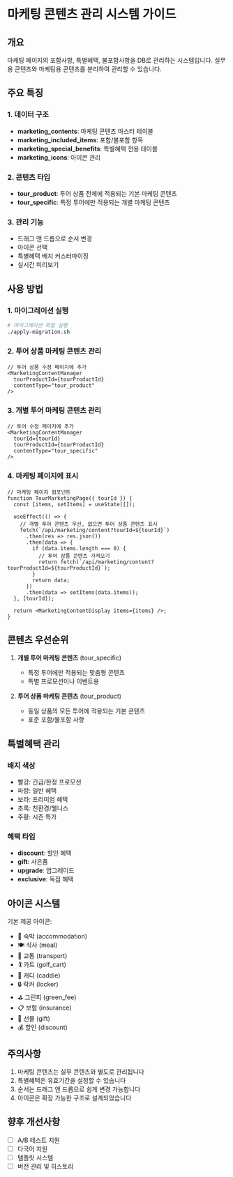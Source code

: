 # 마케팅 콘텐츠 관리 시스템 가이드

## 개요
마케팅 페이지의 포함사항, 특별혜택, 불포함사항을 DB로 관리하는 시스템입니다.
실무용 콘텐츠와 마케팅용 콘텐츠를 분리하여 관리할 수 있습니다.

## 주요 특징

### 1. 데이터 구조
- **marketing_contents**: 마케팅 콘텐츠 마스터 테이블
- **marketing_included_items**: 포함/불포함 항목
- **marketing_special_benefits**: 특별혜택 전용 테이블
- **marketing_icons**: 아이콘 관리

### 2. 콘텐츠 타입
- **tour_product**: 투어 상품 전체에 적용되는 기본 마케팅 콘텐츠
- **tour_specific**: 특정 투어에만 적용되는 개별 마케팅 콘텐츠

### 3. 관리 기능
- 드래그 앤 드롭으로 순서 변경
- 아이콘 선택
- 특별혜택 배지 커스터마이징
- 실시간 미리보기

## 사용 방법

### 1. 마이그레이션 실행
```bash
# 마이그레이션 파일 실행
./apply-migration.sh
```

### 2. 투어 상품 마케팅 콘텐츠 관리
```tsx
// 투어 상품 수정 페이지에 추가
<MarketingContentManager
  tourProductId={tourProductId}
  contentType="tour_product"
/>
```

### 3. 개별 투어 마케팅 콘텐츠 관리
```tsx
// 투어 수정 페이지에 추가
<MarketingContentManager
  tourId={tourId}
  tourProductId={tourProductId}
  contentType="tour_specific"
/>
```

### 4. 마케팅 페이지에 표시
```tsx
// 마케팅 페이지 컴포넌트
function TourMarketingPage({ tourId }) {
  const [items, setItems] = useState([]);
  
  useEffect(() => {
    // 개별 투어 콘텐츠 우선, 없으면 투어 상품 콘텐츠 표시
    fetch(`/api/marketing/content?tourId=${tourId}`)
      .then(res => res.json())
      .then(data => {
        if (data.items.length === 0) {
          // 투어 상품 콘텐츠 가져오기
          return fetch(`/api/marketing/content?tourProductId=${tourProductId}`);
        }
        return data;
      })
      .then(data => setItems(data.items));
  }, [tourId]);
  
  return <MarketingContentDisplay items={items} />;
}
```

## 콘텐츠 우선순위

1. **개별 투어 마케팅 콘텐츠** (tour_specific)
   - 특정 투어에만 적용되는 맞춤형 콘텐츠
   - 특별 프로모션이나 이벤트용

2. **투어 상품 마케팅 콘텐츠** (tour_product)
   - 동일 상품의 모든 투어에 적용되는 기본 콘텐츠
   - 표준 포함/불포함 사항

## 특별혜택 관리

### 배지 색상
- 빨강: 긴급/한정 프로모션
- 파랑: 일반 혜택
- 보라: 프리미엄 혜택
- 초록: 친환경/웰니스
- 주황: 시즌 특가

### 혜택 타입
- **discount**: 할인 혜택
- **gift**: 사은품
- **upgrade**: 업그레이드
- **exclusive**: 독점 혜택

## 아이콘 시스템

기본 제공 아이콘:
- 🏨 숙박 (accommodation)
- 🍽️ 식사 (meal)
- 🚌 교통 (transport)
- 🏌️ 카트 (golf_cart)
- 👤 캐디 (caddie)
- 🔒 락커 (locker)
- ⛳ 그린피 (green_fee)
- 📋 보험 (insurance)
- 🎁 선물 (gift)
- 💰 할인 (discount)

## 주의사항

1. 마케팅 콘텐츠는 실무 콘텐츠와 별도로 관리됩니다
2. 특별혜택은 유효기간을 설정할 수 있습니다
3. 순서는 드래그 앤 드롭으로 쉽게 변경 가능합니다
4. 아이콘은 확장 가능한 구조로 설계되었습니다

## 향후 개선사항

- [ ] A/B 테스트 지원
- [ ] 다국어 지원
- [ ] 템플릿 시스템
- [ ] 버전 관리 및 히스토리
